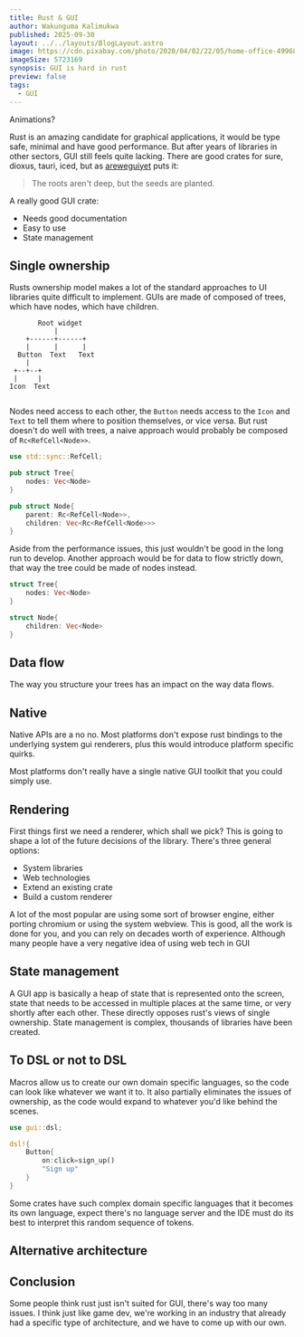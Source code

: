 ```yaml
---
title: Rust & GUI
author: Wakunguma Kalimukwa
published: 2025-09-30
layout: ../../layouts/BlogLayout.astro
image: https://cdn.pixabay.com/photo/2020/04/02/22/05/home-office-4996834_1280.jpg
imageSize: 5723169
synopsis: GUI is hard in rust
preview: false
tags:
  - GUI 
---
```


Animations?

Rust is an amazing candidate for graphical applications, it would be type safe, minimal and 
have good performance. But after years of libraries in other sectors, GUI still feels quite lacking.
There are good crates for sure, dioxus, tauri, iced, but as [areweguiyet](https://areweguiyet.com/)
puts it:

> The roots aren't deep, but the seeds are planted.


A really good GUI crate:

- Needs good documentation
- Easy to use
- State management

## Single ownership
Rusts ownership model makes a lot of the standard approaches to UI libraries quite 
difficult to implement. GUIs are made of composed of trees, which have nodes, which have children.

```
       Root widget
           |
    +------+------+
    |      |      |
  Button  Text   Text
    |
 +--+--+  
 |     |
Icon  Text
    
```

Nodes need access to each other, the `Button` needs access to the `Icon` and `Text` to tell them
where to position themselves, or vice versa. But rust doesn't do well with trees, a naive approach 
would probably be composed of `Rc<RefCell<Node>>`. 

```rust
use std::sync::RefCell;

pub struct Tree{
    nodes: Vec<Node>
}

pub struct Node{
    parent: Rc<RefCell<Node>>,
    children: Vec<Rc<RefCell<Node>>>
}
```

Aside from the performance issues, this just wouldn't be good in the long run to develop. Another
approach would be for data to flow strictly down, that way the tree could be made of nodes instead.

```rust
struct Tree{
    nodes: Vec<Node>
}

struct Node{
    children: Vec<Node>
}
```

## Data flow

The way you structure your trees has an impact on the way data flows.

## Native

Native APIs are a no no. Most platforms don't expose rust bindings to the underlying system
gui renderers, plus this would introduce platform specific quirks.

Most platforms don't really have a single native GUI toolkit that you could simply use.

## Rendering

First things first we need a renderer, which shall we pick? This is going to shape a lot of the future
decisions of the library. There's three general options:

- System libraries
- Web technologies
- Extend an existing crate
- Build a custom renderer

A lot of the most popular are using some sort of browser engine, either porting chromium or using the
system webview. This is good, all the work is done for you, and you can rely on decades worth of experience. 
Although many people have 
a very negative idea 
of using web tech in GUI

## State management

A GUI app is basically a heap of state that is represented onto the screen, state that needs to be
accessed in multiple places at the same time, or very shortly after each other. These directly opposes
rust's views of single ownership. State management is complex, thousands of libraries have been created.

## To DSL or not to DSL

Macros allow us to create our own domain specific languages, so the code can look like whatever 
we want it to. It also partially eliminates the issues of ownership, as the code would expand to
whatever you'd like behind the scenes.

```rust
use gui::dsl;

dsl!{
    Button{
        on:click=sign_up()
        "Sign up"
    }
}
```

Some crates have such complex domain specific languages that it becomes
its own language, expect there's no language server and the IDE must 
do its best to interpret this random sequence of tokens.

## Alternative architecture

## Conclusion
Some people think rust just isn't suited for GUI, there's way too many issues. I think
just like game dev, we're working in an industry that already had a specific type of 
architecture, and we have to come up with our own.
